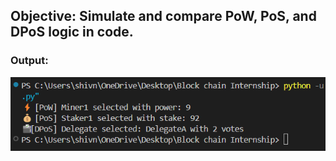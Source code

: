 ## Objective: Simulate and compare PoW, PoS, and DPoS logic in code.

### Output:

![alt text](image.png)